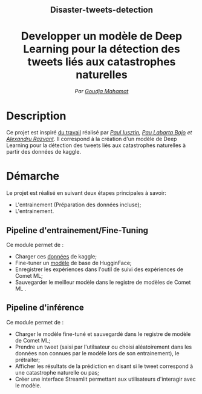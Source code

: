 <div align="center">
    <h2>Disaster-tweets-detection </h2>
    <h1>Developper un modèle de Deep Learning pour la détection des tweets liés aux catastrophes naturelles</h1>
    <i>Par <a href="https://github.com/Angnami/">Goudja Mahamat</a></i>
</div>

# Description

Ce projet est inspiré [du travail](https://github.com/iusztinpaul/hands-on-llms) réalisé par <i> <a href="https://github.com/iusztinpaul">Paul Iusztin</a>, <a href="https://github.com/Paulescu">Pau Labarta Bajo</a> et <a href="https://github.com/Joywalker">Alexandru Razvant</a></i>. 
Il correspond à la création d'un modèle de Deep Learning pour la détection des tweets liés aux catastrophes naturelles à partir des données de kaggle. 

# Démarche
Le projet est réalisé en suivant deux étapes principales à savoir:  

- L'entrainement (Préparation des données incluse);
- L'entrainement.

## Pipeline d'entrainement/Fine-Tuning   

Ce module permet de : 
- Charger ces [données](https://www.kaggle.com/competitions/nlp-getting-started/data) de kaggle;
- Fine-tuner un [modèle](https://huggingface.co/distilbert/distilbert-base-uncased-finetuned-sst-2-english) de base de HugginFace;
- Enregistrer les expériences dans l'outil de suivi des expériences de Comet ML;
- Sauvegarder le meilleur modèle dans le registre de modèles de Comet ML .   

## Pipeline d'inférence 

Ce module permet de : 
- Charger le modèle fine-tuné et sauvegardé dans le registre de modèle de Comet ML;
- Prendre un tweet (saisi par l'utilsateur ou choisi aléatoirement dans les données non connues par le modèle lors de son entrainement),  le prétraiter;
- Afficher les résultats de la prédiction en disant si le tweet correspond à une catastrophe naturelle ou pas;
- Créer une interface Streamlit permettant aux utilisateurs d'interagir avec le modèle.   
